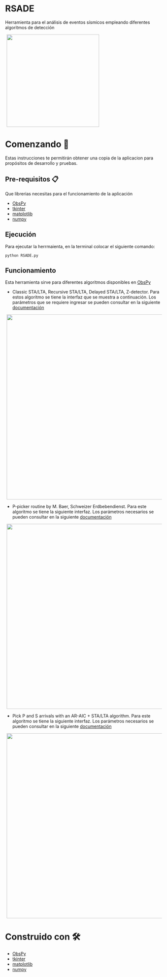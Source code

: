 # RSADE
 Herramienta para el análisis de eventos sísmicos empleando diferentes algoritmos de detección
 
 <p>
    <img src="https://res.cloudinary.com/dzgd10ssq/image/upload/v1609543282/tesis/madzogzsxzhg2gzwsfgd.png" width="300"/ hspace="5"> 
</p>

# Comenzando 🚀

Estas instrucciones te permitirán obtener una copia de la aplicacion para propósitos de desarrollo y pruebas.



## Pre-requisitos 📋

Que librerias necesitas para el funcionamiento de la aplicación
- [ObsPy](https://github.com/obspy/obspy/wiki "ObsPy")
- [tkinter](https://docs.python.org/es/3/library/tkinter.html#module-tkinter "tkinter")
- [matplotlib](https://matplotlib.org/ "matplotlib")
- [numpy](https://numpy.org/ "numpy")

## Ejecución

Para ejecutar la herrmaienta, en la terminal colocar el siguiente comando:

```
python RSADE.py
```
  
## Funcionamiento
Esta herramienta sirve para diferentes algoritmos disponibles en [ObsPy](https://docs.obspy.org/tutorial/code_snippets/trigger_tutorial.html "obspy")
  
 - Classic STA/LTA, Recursive STA/LTA, Delayed STA/LTA, Z-detector. Para estos algoritmo se tiene la interfaz que se muestra a continuación. Los parámetros que se requiere ingresar se pueden consultar en la siguiente  [documentación](https://docs.obspy.org/packages/autogen/obspy.signal.trigger.classic_sta_lta.html#obspy.signal.trigger.classic_sta_lta "documentación")
 <p>
    <img src="https://res.cloudinary.com/dzgd10ssq/image/upload/v1609543282/tesis/madzogzsxzhg2gzwsfgd.png" width="600"/ hspace="5"> 
 </p>
 
 - P-picker routine by M. Baer, Schweizer Erdbebendienst. Para este algoritmo se tiene la siguiente interfaz. Los parámetros necesarios se pueden consultar en la siguiente [documentación](https://docs.obspy.org/packages/autogen/obspy.signal.trigger.pk_baer.html#obspy.signal.trigger.pk_baer "documentación") 

 <p>
     <img src="https://res.cloudinary.com/dzgd10ssq/image/upload/v1609543282/tesis/kjaeot8niqhsbuhyvoxf.png" width="600"/ hspace="5"> 
 </p>

- Pick P and S arrivals with an AR-AIC + STA/LTA algorithm. Para este algoritmo se tiene  la siguiente interfaz. Los parámetros necesarios se pueden consultar en la siguiente [documentación](https://docs.obspy.org/packages/autogen/obspy.signal.trigger.ar_pick.html#obspy.signal.trigger.ar_pick "documentación") 
 <p>
     <img src="https://res.cloudinary.com/dzgd10ssq/image/upload/v1609543282/tesis/xc6itwca6ibfvbxyep4w.png" width="600"/ hspace="5"> 
 </p>
  
  # Construido con 🛠️
  - [ObsPy](https://github.com/obspy/obspy/wiki "ObsPy")
  - [tkinter](https://docs.python.org/es/3/library/tkinter.html#module-tkinter "tkinter")
  - [matplotlib](https://matplotlib.org/ "matplotlib")
  - [numpy](https://numpy.org/ "numpy")
